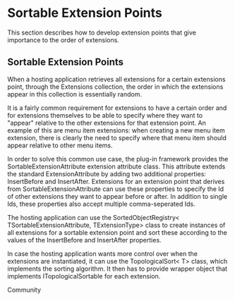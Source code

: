 Sortable Extension Points
=====
This section describes how to develop extension points that give importance to the order of extensions.

Sortable Extension Points
-----
When a hosting application retrieves all extensions for a certain extensions point, through the Extensions collection, the order in which the extensions appear in this collection is essentially random.

It is a fairly common requirement for extensions to have a certain order and for extensions themselves to be able to specify where they want to "appear" relative to the other extensions for that extension point. An example of this are menu item extensions: when creating a new menu item extension, there is clearly the need to specify where that menu item should appear relative to other menu items.

In order to solve this common use case, the plug-in framework provides the SortableExtensionAttribute extension attribute class. This attribute extends the standard ExtensionAttribute by adding two additional properties: InsertBefore and InsertAfter. Extensions for an extension point that derives from SortableExtensionAttribute can use these properties to specify the Id of other extensions they want to appear before or after. In addition to single Ids, these properties also accept multiple comma-seperated Ids.

The hosting application can use the SortedObjectRegistry< TSortableExtensionAttribute, TExtensionType> class to create instances of all extensions for a sortable extension point and sort these according to the values of the InsertBefore and InsertAfter properties.

In case the hosting application wants more control over when the extensions are instantiated, it can use the TopologicalSort< T> class, which implements the sorting algorithm. It then has to provide wrapper object that implements ITopologicalSortable for each extension.

Community